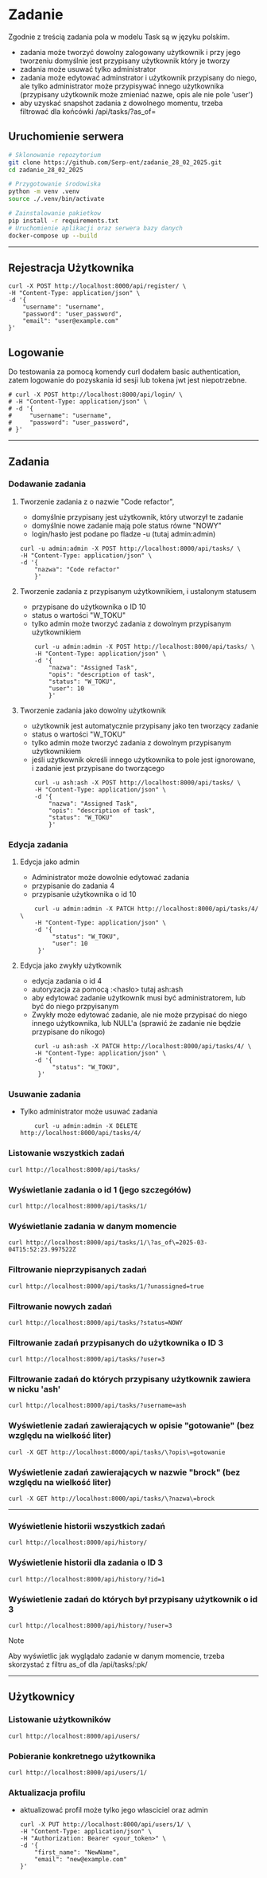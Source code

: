 # Zadanie

Zgodnie z treścią zadania pola w modelu Task są w języku polskim.

- zadania może tworzyć dowolny zalogowany użytkownik i przy jego tworzeniu domyślnie jest przypisany użytkownik który je tworzy
- zadania może usuwać tylko administrator
- zadania może edytować adminstrator i użytkownik przypisany do niego, ale tylko administrator może przypisywać innego użytkownika (przypisany użytkownik może zmieniać nazwe, opis ale nie pole 'user')
- aby uzyskać snapshot zadania z dowolnego momentu, trzeba filtrować dla końcówki /api/tasks/?as_of=<timestamp>

## Uruchomienie serwera

```bash
# Sklonowanie repozytorium
git clone https://github.com/Serp-ent/zadanie_28_02_2025.git
cd zadanie_28_02_2025

# Przygotowanie środowiska
python -m venv .venv
source ./.venv/bin/activate

# Zainstalowanie pakietkow
pip install -r requirements.txt
# Uruchomienie aplikacji oraz serwera bazy danych
docker-compose up --build
```

---

## Rejestracja Użytkownika

```shell
curl -X POST http://localhost:8000/api/register/ \
-H "Content-Type: application/json" \
-d '{
    "username": "username",
    "password": "user_password",
    "email": "user@example.com"
}'
```

## Logowanie

Do testowania za pomocą komendy curl dodałem basic authentication, zatem logowanie do pozyskania id sesji lub tokena jwt jest niepotrzebne.

```shell
# curl -X POST http://localhost:8000/api/login/ \
# -H "Content-Type: application/json" \
# -d '{
#     "username": "username",
#     "password": "user_password",
# }'
```

---

## Zadania

### Dodawanie zadania

1. Tworzenie zadania z o nazwie "Code refactor",

   - domyślnie przypisany jest użytkownik, który utworzył te zadanie
   - domyślnie nowe zadanie mają pole status równe "NOWY"
   - login/hasło jest podane po fladze -u (tutaj admin:admin)

   ```shell
   curl -u admin:admin -X POST http://localhost:8000/api/tasks/ \
   -H "Content-Type: application/json" \
   -d '{
       "nazwa": "Code refactor"
       }'
   ```

2. Tworzenie zadania z przypisanym użytkownikiem, i ustalonym statusem

   - przypisane do użytkownika o ID 10
   - status o wartości "W_TOKU"
   - tylko admin może tworzyć zadania z dowolnym przypisanym użytkownikiem

   ```shell
       curl -u admin:admin -X POST http://localhost:8000/api/tasks/ \
       -H "Content-Type: application/json" \
       -d '{
           "nazwa": "Assigned Task",
           "opis": "description of task",
           "status": "W_TOKU",
           "user": 10
           }'
   ```

3. Tworzenie zadania jako dowolny użytkownik

   - użytkownik jest automatycznie przypisany jako ten tworzący zadanie
   - status o wartości "W_TOKU"
   - tylko admin może tworzyć zadania z dowolnym przypisanym użytkownikiem
   - jeśli użytkownik określi innego użytkownika to pole jest ignorowane, i zadanie jest przypisane do tworzącego

   ```shell
       curl -u ash:ash -X POST http://localhost:8000/api/tasks/ \
       -H "Content-Type: application/json" \
       -d '{
           "nazwa": "Assigned Task",
           "opis": "description of task",
           "status": "W_TOKU"
           }'
   ```

### Edycja zadania

1. Edycja jako admin

   - Administrator może dowolnie edytować zadania
   - przypisanie do zadania 4
   - przypisanie użytkownika o id 10

   ```shell
       curl -u admin:admin -X PATCH http://localhost:8000/api/tasks/4/ \
       -H "Content-Type: application/json" \
       -d '{
            "status": "W_TOKU",
            "user": 10
        }'
   ```

2. Edycja jako zwykły użytkownik

   - edycja zadania o id 4
   - autoryzacja za pomocą <login>:<hasło> tutaj ash:ash
   - aby edytować zadanie użytkownik musi być administratorem, lub być do niego przpyisanym
   - Zwykły może edytować zadanie, ale nie może przypisać do niego innego użytkownika, lub NULL'a (sprawić że zadanie nie będzie przypisane do nikogo)

   ```shell
       curl -u ash:ash -X PATCH http://localhost:8000/api/tasks/4/ \
       -H "Content-Type: application/json" \
       -d '{
            "status": "W_TOKU",
        }'
   ```

### Usuwanie zadania

- Tylko administrator może usuwać zadania

  ```shell
      curl -u admin:admin -X DELETE http://localhost:8000/api/tasks/4/
  ```

### Listowanie wszystkich zadań

```shell
curl http://localhost:8000/api/tasks/
```

### Wyświetlanie zadania o id 1 (jego szczegółów)

```shell
curl http://localhost:8000/api/tasks/1/
```

### Wyświetlanie zadania w danym momencie

```shell
curl http://localhost:8000/api/tasks/1/\?as_of\=2025-03-04T15:52:23.997522Z
```

### Filtrowanie nieprzypisanych zadań

```shell
curl http://localhost:8000/api/tasks/1/?unassigned=true
```

### Filtrowanie nowych zadań

```shell
curl http://localhost:8000/api/tasks/?status=NOWY
```

### Filtrowanie zadań przypisanych do użytkownika o ID 3

```shell
curl http://localhost:8000/api/tasks/?user=3
```

### Filtrowanie zadań do których przypisany użytkownik zawiera w nicku 'ash'

```shell
curl http://localhost:8000/api/tasks/?username=ash
```

### Wyświetlenie zadań zawierających w opisie "gotowanie" (bez względu na wielkość liter)

```shell
curl -X GET http://localhost:8000/api/tasks/\?opis\=gotowanie
```

### Wyświetlenie zadań zawierających w nazwie "brock" (bez względu na wielkość liter)

```shell
curl -X GET http://localhost:8000/api/tasks/\?nazwa\=brock
```

---

### Wyświetlenie historii wszystkich zadań

```shell
curl http://localhost:8000/api/history/
```

### Wyświetlenie historii dla zadania o ID 3

```shell
curl http://localhost:8000/api/history/?id=1
```

### Wyświetlenie zadań do których był przypisany użytkownik o id 3

```shell
curl http://localhost:8000/api/history/?user=3
```

> [!NOTE]
> Aby wyświetlic jak wyglądało zadanie w danym momencie, trzeba skorzystać z filtru as_of dla /api/tasks/:pk/

---

## Użytkownicy

### Listowanie użytkowników

```shell
curl http://localhost:8000/api/users/
```

### Pobieranie konkretnego użytkownika

```shell
curl http://localhost:8000/api/users/1/
```

### Aktualizacja profilu

- aktualizować profil może tylko jego własciciel oraz admin

  ```shell
  curl -X PUT http://localhost:8000/api/users/1/ \
  -H "Content-Type: application/json" \
  -H "Authorization: Bearer <your_token>" \
  -d '{
      "first_name": "NewName",
      "email": "new@example.com"
  }'
  ```

